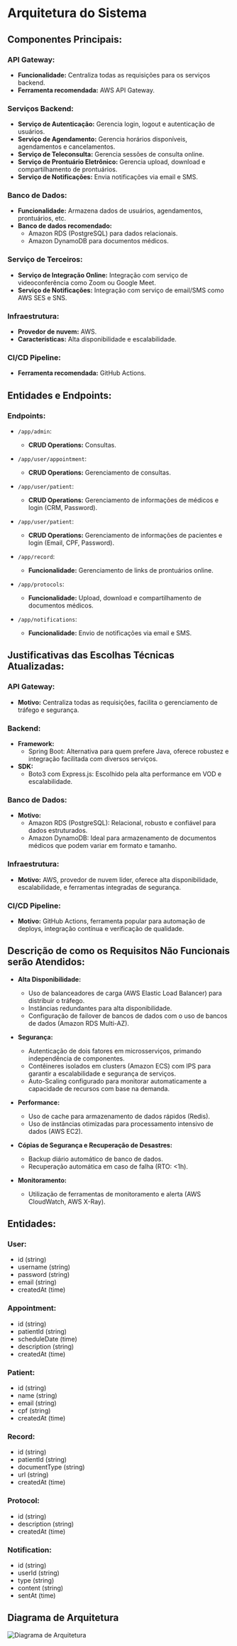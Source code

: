 # Arquitetura do Sistema

## Componentes Principais:

### API Gateway:
- **Funcionalidade:** Centraliza todas as requisições para os serviços backend.
- **Ferramenta recomendada:** AWS API Gateway.

### Serviços Backend:
- **Serviço de Autenticação:** Gerencia login, logout e autenticação de usuários.
- **Serviço de Agendamento:** Gerencia horários disponíveis, agendamentos e cancelamentos.
- **Serviço de Teleconsulta:** Gerencia sessões de consulta online.
- **Serviço de Prontuário Eletrônico:** Gerencia upload, download e compartilhamento de prontuários.
- **Serviço de Notificações:** Envia notificações via email e SMS.

### Banco de Dados:
- **Funcionalidade:** Armazena dados de usuários, agendamentos, prontuários, etc.
- **Banco de dados recomendado:** 
  - Amazon RDS (PostgreSQL) para dados relacionais.
  - Amazon DynamoDB para documentos médicos.

### Serviço de Terceiros:
- **Serviço de Integração Online:** Integração com serviço de videoconferência como Zoom ou Google Meet.
- **Serviço de Notificações:** Integração com serviço de email/SMS como AWS SES e SNS.

### Infraestrutura:
- **Provedor de nuvem:** AWS.
- **Características:** Alta disponibilidade e escalabilidade.

### CI/CD Pipeline:
- **Ferramenta recomendada:** GitHub Actions.

## Entidades e Endpoints:

### Endpoints:
- `/app/admin`:
  - **CRUD Operations:** Consultas.

- `/app/user/appointment`:
  - **CRUD Operations:** Gerenciamento de consultas.

- `/app/user/patient`:
  - **CRUD Operations:** Gerenciamento de informações de médicos e login (CRM, Password).

- `/app/user/patient`:
  - **CRUD Operations:** Gerenciamento de informações de pacientes e login (Email, CPF, Password).

- `/app/record`:
  - **Funcionalidade:** Gerenciamento de links de prontuários online.

- `/app/protocols`:
  - **Funcionalidade:** Upload, download e compartilhamento de documentos médicos.

- `/app/notifications`:
  - **Funcionalidade:** Envio de notificações via email e SMS.

## Justificativas das Escolhas Técnicas Atualizadas:

### API Gateway:
- **Motivo:** Centraliza todas as requisições, facilita o gerenciamento de tráfego e segurança.

### Backend:
- **Framework:** 
  - Spring Boot: Alternativa para quem prefere Java, oferece robustez e integração facilitada com diversos serviços.
- **SDK:** 
  - Boto3 com Express.js: Escolhido pela alta performance em VOD e escalabilidade.

### Banco de Dados:
- **Motivo:**
  - Amazon RDS (PostgreSQL): Relacional, robusto e confiável para dados estruturados.
  - Amazon DynamoDB: Ideal para armazenamento de documentos médicos que podem variar em formato e tamanho.

### Infraestrutura:
- **Motivo:** AWS, provedor de nuvem líder, oferece alta disponibilidade, escalabilidade, e ferramentas integradas de segurança.

### CI/CD Pipeline:
- **Motivo:** GitHub Actions, ferramenta popular para automação de deploys, integração contínua e verificação de qualidade.

## Descrição de como os Requisitos Não Funcionais serão Atendidos:

- **Alta Disponibilidade:**
  - Uso de balanceadores de carga (AWS Elastic Load Balancer) para distribuir o tráfego.
  - Instâncias redundantes para alta disponibilidade.
  - Configuração de failover de bancos de dados com o uso de bancos de dados (Amazon RDS Multi-AZ).

- **Segurança:**
  - Autenticação de dois fatores em microsserviços, primando independência de componentes.
  - Contêineres isolados em clusters (Amazon ECS) com IPS para garantir a escalabilidade e segurança de serviços.
  - Auto-Scaling configurado para monitorar automaticamente a capacidade de recursos com base na demanda.

- **Performance:**
  - Uso de cache para armazenamento de dados rápidos (Redis).
  - Uso de instâncias otimizadas para processamento intensivo de dados (AWS EC2).

- **Cópias de Segurança e Recuperação de Desastres:**
  - Backup diário automático de banco de dados.
  - Recuperação automática em caso de falha (RTO: <1h).

- **Monitoramento:**
  - Utilização de ferramentas de monitoramento e alerta (AWS CloudWatch, AWS X-Ray).

## Entidades:

### User:
- id (string)
- username (string)
- password (string)
- email (string)
- createdAt (time)

### Appointment:
- id (string)
- patientId (string)
- scheduleDate (time)
- description (string)
- createdAt (time)

### Patient:
- id (string)
- name (string)
- email (string)
- cpf (string)
- createdAt (time)

### Record:
- id (string)
- patientId (string)
- documentType (string)
- url (string)
- createdAt (time)

### Protocol:
- id (string)
- description (string)
- createdAt (time)

### Notification:
- id (string)
- userId (string)
- type (string)
- content (string)
- sentAt (time)

## Diagrama de Arquitetura

![Diagrama de Arquitetura](./arch.png)